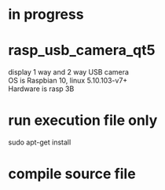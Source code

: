 # in progress
# rasp_usb_camera_qt5
display 1 way and 2 way USB camera <br>
OS is Raspbian 10, linux 5.10.103-v7+ <br>
Hardware is rasp 3B <br>
# run execution file only
sudo apt-get install 

# compile source file
